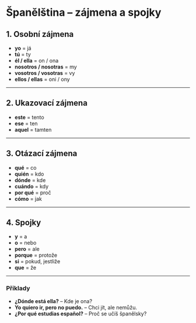 # Španělština – zájmena a spojky

## 1. Osobní zájmena
- **yo** = já  
- **tú** = ty  
- **él / ella** = on / ona  
- **nosotros / nosotras** = my  
- **vosotros / vosotras** = vy  
- **ellos / ellas** = oni / ony  

---

## 2. Ukazovací zájmena
- **este** = tento  
- **ese** = ten  
- **aquel** = tamten  

---

## 3. Otázací zájmena
- **qué** = co  
- **quién** = kdo  
- **dónde** = kde  
- **cuándo** = kdy  
- **por qué** = proč  
- **cómo** = jak  

---

## 4. Spojky
- **y** = a  
- **o** = nebo  
- **pero** = ale  
- **porque** = protože  
- **si** = pokud, jestliže  
- **que** = že  

---

### Příklady
- **¿Dónde está ella?** – Kde je ona?  
- **Yo quiero ir, pero no puedo.** – Chci jít, ale nemůžu.  
- **¿Por qué estudias español?** – Proč se učíš španělsky?  
